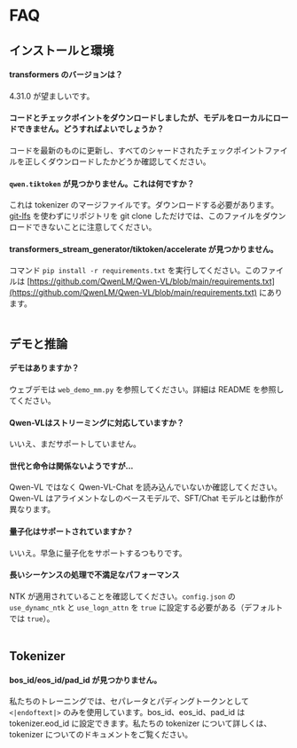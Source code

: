 # FAQ

## インストールと環境

#### transformers のバージョンは？

4.31.0 が望ましいです。

#### コードとチェックポイントをダウンロードしましたが、モデルをローカルにロードできません。どうすればよいでしょうか？

コードを最新のものに更新し、すべてのシャードされたチェックポイントファイルを正しくダウンロードしたかどうか確認してください。

#### `qwen.tiktoken` が見つかりません。これは何ですか？

これは tokenizer のマージファイルです。ダウンロードする必要があります。[git-lfs](https://git-lfs.com) を使わずにリポジトリを git clone しただけでは、このファイルをダウンロードできないことに注意してください。

#### transformers_stream_generator/tiktoken/accelerate が見つかりません。

コマンド `pip install -r requirements.txt` を実行してください。このファイルは [https://github.com/QwenLM/Qwen-VL/blob/main/requirements.txt](https://github.com/QwenLM/Qwen-VL/blob/main/requirements.txt) にあります。
<br><br>



## デモと推論

#### デモはありますか？

ウェブデモは `web_demo_mm.py` を参照してください。詳細は README を参照してください。



#### Qwen-VLはストリーミングに対応していますか？

いいえ、まだサポートしていません。

#### 世代と命令は関係ないようですが...

Qwen-VL ではなく Qwen-VL-Chat を読み込んでいないか確認してください。Qwen-VL はアライメントなしのベースモデルで、SFT/Chat モデルとは動作が異なります。

#### 量子化はサポートされていますか？

いいえ。早急に量子化をサポートするつもりです。

#### 長いシーケンスの処理で不満足なパフォーマンス

NTK が適用されていることを確認してください。`config.json` の `use_dynamc_ntk` と `use_logn_attn` を `true` に設定する必要がある（デフォルトでは `true`）。
<br><br>


## Tokenizer

#### bos_id/eos_id/pad_id が見つかりません。

私たちのトレーニングでは、セパレータとパディングトークンとして `<|endoftext|>` のみを使用しています。bos_id、eos_id、pad_id は tokenizer.eod_id に設定できます。私たちの tokenizer について詳しくは、tokenizer についてのドキュメントをご覧ください。

